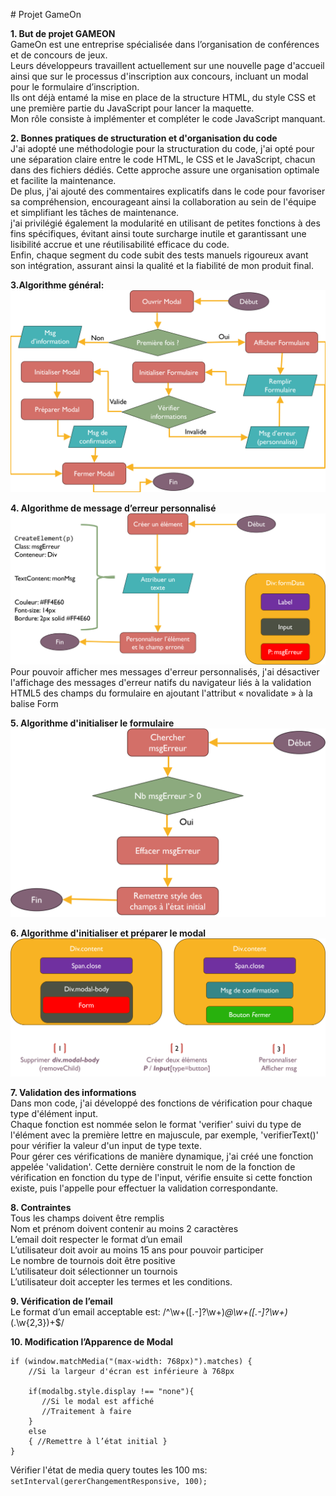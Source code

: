 ﻿﻿# Projet GameOn

**1. But de projet GAMEON**<br/>
GameOn est une entreprise spécialisée dans l’organisation de conférences et de concours de jeux.<br/>
Leurs développeurs travaillent actuellement sur une nouvelle page d'accueil ainsi que sur le processus d'inscription aux concours, incluant un modal pour le formulaire d’inscription.<br/>
Ils ont déjà entamé la mise en place de la structure HTML, du style CSS et une première partie du JavaScript pour lancer la maquette.<br/>
Mon rôle consiste à implémenter et compléter le code JavaScript manquant.

**2. Bonnes pratiques de structuration et d'organisation du code**<br/>
J'ai adopté une méthodologie pour la structuration du code, j'ai opté pour une séparation claire entre le code HTML, le CSS et le JavaScript, chacun dans des fichiers dédiés. Cette approche assure une organisation optimale et facilite la maintenance.<br/>
De plus, j'ai ajouté des commentaires explicatifs dans le code pour favoriser sa compréhension, encourageant ainsi la collaboration au sein de l'équipe et simplifiant les tâches de maintenance.<br/>
j'ai privilégié également la modularité en utilisant de petites fonctions à des fins spécifiques, évitant ainsi toute surcharge inutile et garantissant une lisibilité accrue et une réutilisabilité efficace du code.<br/>
Enfin, chaque segment du code subit des tests manuels rigoureux avant son intégration, assurant ainsi la qualité et la fiabilité de mon produit final.

**3.Algorithme général:**<br/>
![AlgorithmeGénéral](./assets/algorithmeGeneral.png)

**4. Algorithme de message d’erreur personnalisé**<br/>
![AlgorithmeMsgErreur](./assets/algorithmeMsgErreur.png)
Pour pouvoir afficher mes messages d'erreur personnalisés, j'ai désactiver l'affichage des messages d'erreur natifs du navigateur liés à la validation HTML5 des champs du formulaire en ajoutant l'attribut 
« novalidate » à la balise Form

**5. Algorithme d'initialiser le formulaire**<br/>
![AlgorithmeInitialiserFormulaire1](./assets/algorithmeInitialiserFormulaire.png)

**6. Algorithme d'initialiser et préparer le modal**<br/>
![AlgorithmeInitialiserModal](./assets/algorithmeInitialiserModal.png)

**7. Validation des informations**<br/>
Dans mon code, j'ai développé des fonctions de vérification pour chaque type d'élément input.<br/>
Chaque fonction est nommée selon le format 'verifier' suivi du type de l'élément avec la première lettre en majuscule, par exemple, 'verifierText()' pour vérifier la valeur d'un input de type texte.<br/>
Pour gérer ces vérifications de manière dynamique, j'ai créé une fonction appelée 'validation'. Cette dernière construit le nom de la fonction de vérification en fonction du type de l'input, vérifie ensuite si cette fonction existe, puis l'appelle pour effectuer la validation correspondante.

**8. Contraintes**<br/>
Tous les champs doivent être remplis<br/>
Nom et prénom doivent contenir au moins 2 caractères<br/>
L’email doit respecter le format d’un email<br/>
L’utilisateur doit avoir au moins 15 ans pour pouvoir participer<br/>
Le nombre de tournois doit être positive<br/>
L’utilisateur doit sélectionner un tournois<br/>
L’utilisateur doit accepter les termes et les conditions.<br/>

**9. Vérification de l’email**<br/>
Le format d’un email acceptable est: /^\w+([\.-]?\w+)*@\w+([\.-]?\w+)*(\.\w{2,3})+$/

**10. Modification l’Apparence de Modal**<br/>

    if (window.matchMedia("(max-width: 768px)").matches) {
        //Si la largeur d'écran est inférieure à 768px
    
        if(modalbg.style.display !== "none"){
           //Si le modal est affiché
           //Traitement à faire
        }
        else
        { //Remettre à l’état initial }
    }

Vérifier l'état de media query toutes les 100 ms: `setInterval(gererChangementResponsive, 100);`

